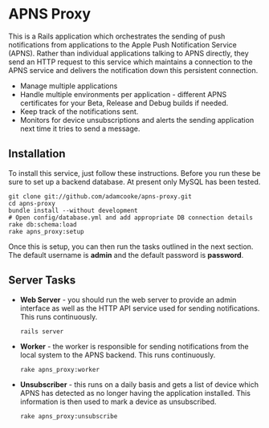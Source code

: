 # APNS Proxy

This is a Rails application which orchestrates the sending of push notifications
from applications to the Apple Push Notification Service (APNS). Rather than 
individual applications talking to APNS directly, they send an HTTP request to
this service which maintains a connection to the APNS service and delivers
the notification down this persistent connection.

* Manage multiple applications
* Handle multiple environments per application - different APNS certificates
  for your Beta, Release and Debug builds if needed.
* Keep track of the notifications sent.
* Monitors for device unsubscriptions and alerts the sending application next
  time it tries to send a message.

## Installation

To install this service, just follow these instructions. Before you run these
be sure to set up a backend database. At present only MySQL has been tested.

```
git clone git://github.com/adamcooke/apns-proxy.git
cd apns-proxy
bundle install --without development
# Open config/database.yml and add appropriate DB connection details
rake db:schema:load
rake apns_proxy:setup
```

Once this is setup, you can then run the tasks outlined in the next section.
The default username is **admin** and the default password is **password**.

## Server Tasks

* **Web Server** - you should run the web server to provide an admin interface
  as well as the HTTP API service used for sending notifications. This runs
  continuously.
  
  ```
  rails server
  ```
  
* **Worker** - the worker is responsible for sending notifications from the 
  local system to the APNS backend. This runs continuously.
  
  ```
  rake apns_proxy:worker
  ```

* **Unsubscriber** - this runs on a daily basis and gets a list of device 
  which APNS has detected as no longer having the application installed. This
  information is then used to mark a device as unsubscribed.
  
  ```
  rake apns_proxy:unsubscribe
  ```
